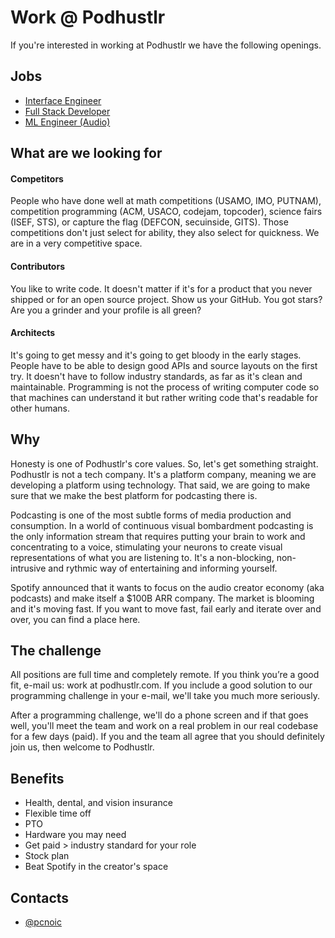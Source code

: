 
# Work @ Podhustlr

If you're interested in working at Podhustlr we have the following openings.

## Jobs

 - [Interface Engineer](open/interface-engineer.md)
 - [Full Stack Developer](open/full-stack-developer.md)
 - [ML Engineer (Audio)](open/ml-engineer.md)


## What are we looking for

#### Competitors

People who have done well at math competitions (USAMO, IMO, PUTNAM), competition programming (ACM, USACO, codejam, topcoder), science fairs (ISEF, STS), or capture the flag (DEFCON, secuinside, GITS). Those competitions don't just select for ability, they also select for quickness. We are in a very competitive space.

#### Contributors

You like to write code. It doesn't matter if it's for a product that you never shipped or for an open source project. Show us your GitHub. You got stars? Are you a grinder and your profile is all green?

#### Architects

It's going to get messy and it's going to get bloody in the early stages. People have to be able to design good APIs and source layouts on the first try. It doesn't have to follow industry standards, as far as it's clean and maintainable. Programming is not the process of writing computer code so that machines can understand it but rather writing code that's readable for other humans.

## Why

Honesty is one of Podhustlr's core values. So, let's get something straight. Podhustlr is not a tech company. It's a platform company, meaning we are developing a platform using technology. That said, we are going to make sure that we make the best platform for podcasting there is.

Podcasting is one of the most subtle forms of media production and consumption. In a world of continuous visual bombardment podcasting is the only information stream that requires putting your brain to work and concentrating to a voice, stimulating your neurons to create visual representations of what you are listening to. It's a non-blocking, non-intrusive and rythmic way of entertaining and informing yourself.

Spotify announced that it wants to focus on the audio creator economy (aka podcasts) and make itself a $100B ARR company. The market is blooming and it's moving fast. If you want to move fast, fail early and iterate over and over, you can find a place here.



## The challenge

All positions are full time and completely remote. If you think you’re a good fit, e-mail us: work at podhustlr.com. If you include a good solution to our programming challenge in your e-mail, we'll take you much more seriously.

After a programming challenge, we'll do a phone screen and if that goes well, you'll meet the team and work on a real problem in our real codebase for a few days (paid). If you and the team all agree that you should definitely join us, then welcome to Podhustlr.



## Benefits

- Health, dental, and vision insurance
- Flexible time off
- PTO
- Hardware you may need
- Get paid > industry standard for your role
- Stock plan
- Beat Spotify in the creator's space


## Contacts

- [@pcnoic](https://www.github.com/pcnoic)

